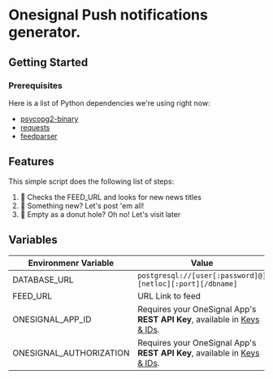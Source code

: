 

# Onesignal Push notifications generator.

## Getting Started
### Prerequisites
Here is a list of Python dependencies we're using right now:

* [psycopg2-binary](https://pypi.python.org/pypi/psycopg2-binary)
* [requests](http://docs.python-requests.org/en/master/)
* [feedparser](https://pypi.python.org/pypi/feedparser)


## Features
This simple script does the following list of steps:

1. :see_no_evil: Checks the FEED_URL and looks for new news titles
2. :hear_no_evil: Something new? Let's post 'em all!
3. :speak_no_evil: Empty as a donut hole? Oh no! Let's visit later

## Variables

|Environmenr Variable|  Value|
|--|--|
| DATABASE_URL | ```postgresql://[user[:password]@][netloc][:port][/dbname]``` |
| FEED_URL| URL Link to feed|
|ONESIGNAL_APP_ID|  Requires your OneSignal App's  **REST API Key**, available in  [Keys & IDs](https://documentation.onesignal.com/docs/accounts-and-keys).|
|ONESIGNAL_AUTHORIZATION|  Requires your OneSignal App's  **REST API Key**, available in  [Keys & IDs](https://documentation.onesignal.com/docs/accounts-and-keys).|